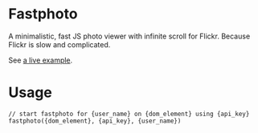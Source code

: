Fastphoto
=========

A minimalistic, fast JS photo viewer with infinite scroll for Flickr. Because Flickr is slow and complicated.

See [a live example](http://shuw.github.com/photos).

Usage
=========

    // start fastphoto for {user_name} on {dom_element} using {api_key}
    fastphoto({dom_element}, {api_key}, {user_name})
